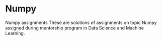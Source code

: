 # Numpy
Numpy assignments
These are solutions of assignments on topic Numpy assigned during mentorship program in Data Science and Machine Learning.
